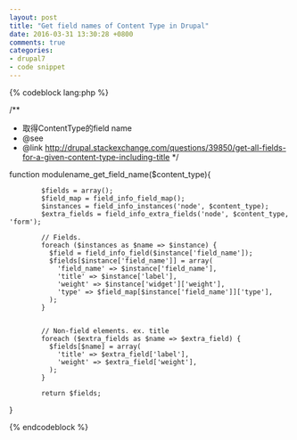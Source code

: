 ```yaml
---
layout: post
title: "Get field names of Content Type in Drupal"
date: 2016-03-31 13:30:28 +0800
comments: true
categories:
- drupal7
- code snippet 
---
```


{% codeblock  lang:php %}

/**
* 取得ContentType的field name
* @see 
* @link http://drupal.stackexchange.com/questions/39850/get-all-fields-for-a-given-content-type-including-title
*/

function modulename_get_field_name($content_type){

            $fields = array();
            $field_map = field_info_field_map();
            $instances = field_info_instances('node', $content_type);
            $extra_fields = field_info_extra_fields('node', $content_type, 'form');

            // Fields.
            foreach ($instances as $name => $instance) {
              $field = field_info_field($instance['field_name']);
              $fields[$instance['field_name']] = array(
                'field_name' => $instance['field_name'],
                'title' => $instance['label'],
                'weight' => $instance['widget']['weight'],
                'type' => $field_map[$instance['field_name']]['type'],
              );
            }
           
            
            // Non-field elements. ex. title
            foreach ($extra_fields as $name => $extra_field) {
              $fields[$name] = array(
                'title' => $extra_field['label'],
                'weight' => $extra_field['weight'],
              );
            }
            
            return $fields;
}


{% endcodeblock %}
